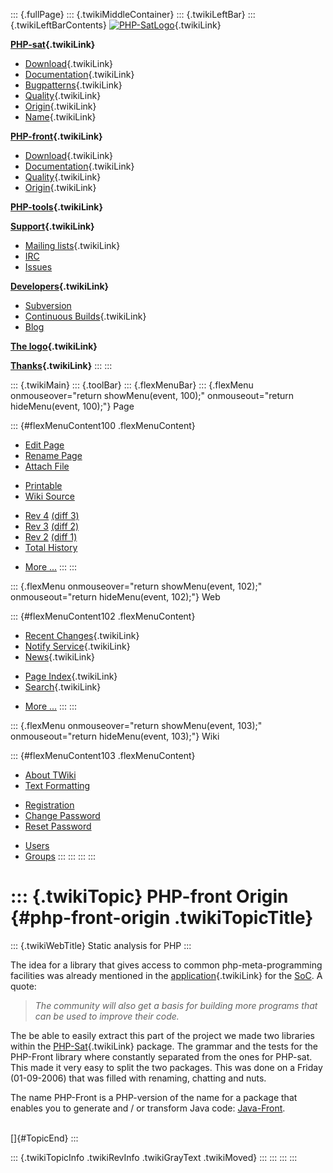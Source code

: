 ::: {.fullPage}
::: {.twikiMiddleContainer}
::: {.twikiLeftBar}
::: {.twikiLeftBarContents}
[![PHP-SatLogo](../pub/PHP/PhpSatLogo/PHP-SAT-LOGO-100px.jpg)](WebHome){.twikiLink}

**[PHP-sat](PhpSat){.twikiLink}**

-   [Download](PhpSatReleases){.twikiLink}
-   [Documentation](PhpSatDocumentation){.twikiLink}
-   [Bugpatterns](PhpSatBugPatterns){.twikiLink}
-   [Quality](PhpSatQuality){.twikiLink}
-   [Origin](PhpSatOrigin){.twikiLink}
-   [Name](PhpSatName){.twikiLink}

**[PHP-front](PhpFront){.twikiLink}**

-   [Download](PhpFrontReleases){.twikiLink}
-   [Documentation](PhpFrontDocumentation){.twikiLink}
-   [Quality](PhpFrontQuality){.twikiLink}
-   [Origin](PhpFrontOrigin){.twikiLink}

**[PHP-tools](PhpTools){.twikiLink}**

**[Support](PhpSupport){.twikiLink}**

-   [Mailing lists](MailingList){.twikiLink}
-   [IRC](irc://irc.freenode.net/#stratego)
-   [Issues](http://bugs.strategoxt.org/browse/PSAT)

**[Developers](PhpSatDevelopers){.twikiLink}**

-   [Subversion](https://svn.strategoxt.org/repos/psat/)
-   [Continuous Builds](ContinuousBuilds){.twikiLink}
-   [Blog](http://ericbouwers.blogspot.com/)

**[The logo](PhpSatLogo){.twikiLink}**

**[Thanks](ThankYou){.twikiLink}**
:::
:::

::: {.twikiMain}
::: {.toolBar}
::: {.flexMenuBar}
::: {.flexMenu onmouseover="return showMenu(event, 100);" onmouseout="return hideMenu(event, 100);"}
Page

::: {#flexMenuContent100 .flexMenuContent}
-   [Edit
    Page](http://www.program-transformation.org/edit/PHP/PhpFrontOrigin?t=1536825870)
-   [Rename
    Page](http://www.program-transformation.org/rename/PHP/PhpFrontOrigin)
-   [Attach
    File](http://www.program-transformation.org/attach/PHP/PhpFrontOrigin)

<!-- -->

-   [Printable](http://www.program-transformation.org/view/PHP/PhpFrontOrigin?skin=print.pattern)
-   [Wiki
    Source](http://www.program-transformation.org/view/PHP/PhpFrontOrigin?skin=text&raw=on&contenttype=text/plain)

<!-- -->

-   [Rev
    4](http://www.program-transformation.org/view/PHP/PhpFrontOrigin?rev=1.4)
    [(diff 3)](http://www.program-transformation.org/rdiff/PHP/PhpFrontOrigin?rev1=1.4&rev2=1.3)
-   [Rev
    3](http://www.program-transformation.org/view/PHP/PhpFrontOrigin?rev=1.3)
    [(diff 2)](http://www.program-transformation.org/rdiff/PHP/PhpFrontOrigin?rev1=1.3&rev2=1.2)
-   [Rev
    2](http://www.program-transformation.org/view/PHP/PhpFrontOrigin?rev=1.2)
    [(diff 1)](http://www.program-transformation.org/rdiff/PHP/PhpFrontOrigin?rev1=1.2&rev2=1.1)
-   [Total
    History](http://www.program-transformation.org/rdiff/PHP/PhpFrontOrigin)

<!-- -->

-   [More
    \...](http://www.program-transformation.org/oops/PHP/PhpFrontOrigin?template=oopsmore&param1=1.4&param2=1.4)
:::
:::

::: {.flexMenu onmouseover="return showMenu(event, 102);" onmouseout="return hideMenu(event, 102);"}
Web

::: {#flexMenuContent102 .flexMenuContent}
-   [Recent Changes](WebChanges){.twikiLink}
-   [Notify Service](WebNotify){.twikiLink}
-   [News](WebNews){.twikiLink}

<!-- -->

-   [Page Index](WebIndex){.twikiLink}
-   [Search](WebSearch){.twikiLink}

<!-- -->

-   [More
    \...](http://www.program-transformation.org/oops/PHP/PhpFrontOrigin?template=oopsmore&param1=1.4&param2=1.4)
:::
:::

::: {.flexMenu onmouseover="return showMenu(event, 103);" onmouseout="return hideMenu(event, 103);"}
Wiki

::: {#flexMenuContent103 .flexMenuContent}
-   [About
    TWiki](http://www.program-transformation.org/view/TWiki/WebHome)
-   [Text
    Formatting](http://www.program-transformation.org/view/TWiki/TextFormattingRules)

<!-- -->

-   [Registration](http://www.program-transformation.org/view/TWiki/TWikiRegistration)
-   [Change
    Password](http://www.program-transformation.org/view/TWiki/ChangePassword)
-   [Reset
    Password](http://www.program-transformation.org/view/TWiki/ResetPassword)

<!-- -->

-   [Users](http://www.program-transformation.org/view/Main/TWikiUsers)
-   [Groups](http://www.program-transformation.org/view/Main/TWikiGroups)
:::
:::
:::
:::

::: {.twikiTopic}
PHP-front Origin {#php-front-origin .twikiTopicTitle}
================

::: {.twikiWebTitle}
Static analysis for PHP
:::

The idea for a library that gives access to common php-meta-programming
facilities was already mentioned in the
[application](SocApplication){.twikiLink} for the
[SoC](http://code.google.com/soc/). A quote:

> *The community will also get a basis for building more programs that
> can be used to improve their code.*

The be able to easily extract this part of the project we made two
libraries within the [PHP-Sat](PhpSat){.twikiLink} package. The grammar
and the tests for the PHP-Front library where constantly separated from
the ones for PHP-sat. This made it very easy to split the two packages.
This was done on a Friday (01-09-2006) that was filled with renaming,
chatting and nuts.

The name PHP-Front is a PHP-version of the name for a package that
enables you to generate and / or transform Java code:
[Java-Front](http://www.stratego-language.org/Stratego/JavaFront).

\
[]{#TopicEnd}
:::

::: {.twikiTopicInfo .twikiRevInfo .twikiGrayText .twikiMoved}
:::
:::
:::
:::
